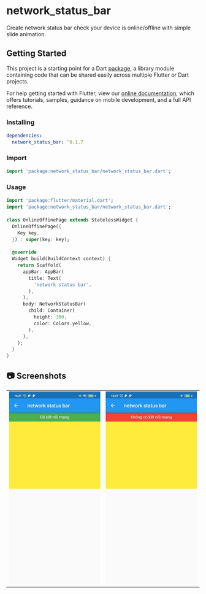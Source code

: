 # network_status_bar

Create network status bar check your device is online/offline with simple slide animation.

## Getting Started

This project is a starting point for a Dart
[package](https://flutter.dev/developing-packages/),
a library module containing code that can be shared easily across
multiple Flutter or Dart projects.

For help getting started with Flutter, view our 
[online documentation](https://flutter.dev/docs), which offers tutorials, 
samples, guidance on mobile development, and a full API reference.

### Installing

```yaml
dependencies:
  network_status_bar: ^0.1.7
```

### Import

```dart
import 'package:network_status_bar/network_status_bar.dart';
```

### Usage

```dart
import 'package:flutter/material.dart';
import 'package:network_status_bar/network_status_bar.dart';

class OnlineOffinePage extends StatelessWidget {
  OnlineOffinePage({
    Key key,
  }) : super(key: key);

  @override
  Widget build(BuildContext context) {
    return Scaffold(
      appBar: AppBar(
        title: Text(
          'network status bar',
        ),
      ),
      body: NetworkStatusBar(
        child: Container(
          height: 300,
          color: Colors.yellow,
        ),
      ),
    );
  }
}
```

## 📷 Screenshots

<table>
  <tr>
    <td align="center">
      <img src="https://raw.githubusercontent.com/LeDuyTho/network_status_bar/master/screenshots/online.jpg" width="250px">
    </td>
    <td align="center">
      <img src="https://raw.githubusercontent.com/LeDuyTho/network_status_bar/master/screenshots/offline.jpg" width="250px">
    </td>
  </tr>
</table>
